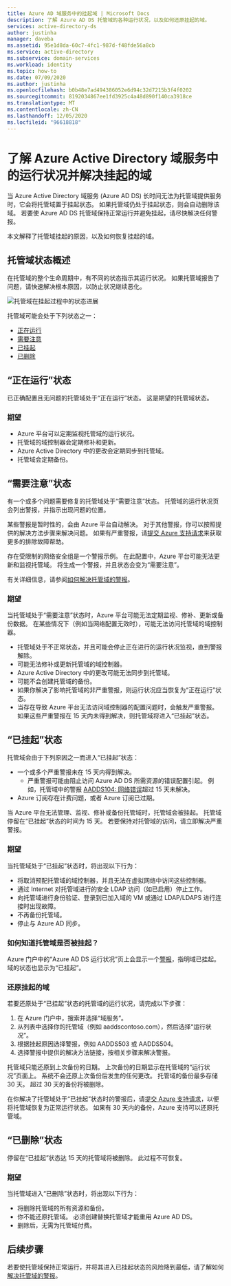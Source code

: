 ```yaml
---
title: Azure AD 域服务中的挂起域 | Microsoft Docs
description: 了解 Azure AD DS 托管域的各种运行状况，以及如何还原挂起的域。
services: active-directory-ds
author: justinha
manager: daveba
ms.assetid: 95e1d8da-60c7-4fc1-987d-f48fde56a8cb
ms.service: active-directory
ms.subservice: domain-services
ms.workload: identity
ms.topic: how-to
ms.date: 07/09/2020
ms.author: justinha
ms.openlocfilehash: b0b48e7ad494386052e6d94c32d7215b3f4f0202
ms.sourcegitcommit: 8192034867ee1fd3925c4a48d890f140ca3918ce
ms.translationtype: MT
ms.contentlocale: zh-CN
ms.lasthandoff: 12/05/2020
ms.locfileid: "96618818"
---
```

# <a name="understand-the-health-states-and-resolve-suspended-domains-in-azure-active-directory-domain-services"></a>了解 Azure Active Directory 域服务中的运行状况并解决挂起的域

当 Azure Active Directory 域服务 (Azure AD DS) 长时间无法为托管域提供服务时，它会将托管域置于挂起状态。 如果托管域仍处于挂起状态，则会自动删除该域。 若要使 Azure AD DS 托管域保持正常运行并避免挂起，请尽快解决任何警报。

本文解释了托管域挂起的原因，以及如何恢复挂起的域。

## <a name="overview-of-managed-domain-states"></a>托管域状态概述

在托管域的整个生命周期中，有不同的状态指示其运行状况。 如果托管域报告了问题，请快速解决根本原因，以防止状况继续恶化。

![托管域在挂起过程中的状态进展](media/active-directory-domain-services-suspension/suspension-timeline.PNG)

托管域可能会处于下列状态之一：

* [正在运行](#running-state)
* [需要注意](#needs-attention-state)
* [已挂起](#suspended-state)
* [已删除](#deleted-state)

## <a name="running-state"></a>“正在运行”状态

已正确配置且无问题的托管域处于“正在运行”状态。 这是期望的托管域状态。

### <a name="what-to-expect"></a>期望

* Azure 平台可以定期监视托管域的运行状况。
* 托管域的域控制器会定期修补和更新。
* Azure Active Directory 中的更改会定期同步到托管域。
* 托管域会定期备份。

## <a name="needs-attention-state"></a>“需要注意”状态

有一个或多个问题需要修复的托管域处于“需要注意”状态。 托管域的运行状况页会列出警报，并指示出现问题的位置。

某些警报是暂时性的，会由 Azure 平台自动解决。 对于其他警报，你可以按照提供的解决方法步骤来解决问题。 如果有严重警报，请[提交 Azure 支持请求][azure-support]来获取更多的排除故障帮助。

存在受限制的网络安全组是一个警报示例。 在此配置中，Azure 平台可能无法更新和监视托管域。 将生成一个警报，并且状态会变为“需要注意”。

有关详细信息，请参阅[如何解决托管域的警报][resolve-alerts]。

### <a name="what-to-expect"></a>期望

当托管域处于“需要注意”状态时，Azure 平台可能无法定期监视、修补、更新或备份数据。 在某些情况下（例如当网络配置无效时），可能无法访问托管域的域控制器。

* 托管域处于不正常状态，并且可能会停止正在进行的运行状况监视，直到警报解除。
* 可能无法修补或更新托管域的域控制器。
* Azure Active Directory 中的更改可能无法同步到托管域。
* 可能不会创建托管域的备份。
* 如果你解决了影响托管域的非严重警报，则运行状况应当恢复为“正在运行”状态。
* 当存在导致 Azure 平台无法访问域控制器的配置问题时，会触发严重警报。 如果这些严重警报在 15 天内未得到解决，则托管域将进入“已挂起”状态。

## <a name="suspended-state"></a>“已挂起”状态

托管域会由于下列原因之一而进入“已挂起”状态：

* 一个或多个严重警报未在 15 天内得到解决。
    * 严重警报可能由阻止访问 Azure AD DS 所需资源的错误配置引起。 例如，托管域中的警报 [AADDS104: 网络错误][alert-nsg]超过 15 天未解决。
* Azure 订阅存在计费问题，或者 Azure 订阅已过期。

当 Azure 平台无法管理、监视、修补或备份托管域时，托管域会被挂起。 托管域停留在“已挂起”状态的时间为 15 天。 若要保持对托管域的访问，请立即解决严重警报。

### <a name="what-to-expect"></a>期望

当托管域处于“已挂起”状态时，将出现以下行为：

* 将取消预配托管域的域控制器，并且无法在虚拟网络中访问这些控制器。
* 通过 Internet 对托管域进行的安全 LDAP 访问（如已启用）停止工作。
* 向托管域进行身份验证、登录到已加入域的 VM 或通过 LDAP/LDAPS 进行连接时出现故障。
* 不再备份托管域。
* 停止与 Azure AD 同步。

### <a name="how-do-you-know-if-your-managed-domain-is-suspended"></a>如何知道托管域是否被挂起？

Azure 门户中的“Azure AD DS 运行状况”页上会显示一个[警报][resolve-alerts]，指明域已挂起。 域的状态也显示为“已挂起”。

### <a name="restore-a-suspended-domain"></a>还原挂起的域

若要还原处于“已挂起”状态的托管域的运行状况，请完成以下步骤：

1. 在 Azure 门户中，搜索并选择“域服务”。
1. 从列表中选择你的托管域（例如 aaddscontoso.com），然后选择“运行状况”。
1. 根据挂起原因选择警报，例如 AADDS503 或 AADDS504。
1. 选择警报中提供的解决方法链接，按相关步骤来解决警报。

托管域只能还原到上次备份的日期。 上次备份的日期显示在托管域的“运行状况”页面上。 系统不会还原上次备份后发生的任何更改。 托管域的备份最多存储 30 天。 超过 30 天的备份将被删除。

在你解决了托管域处于“已挂起”状态时的警报后，请[提交 Azure 支持请求][azure-support]，以便将托管域恢复为正常运行状态。 如果有 30 天内的备份，Azure 支持可以还原托管域。

## <a name="deleted-state"></a>“已删除”状态

停留在“已挂起”状态达 15 天的托管域将被删除。 此过程不可恢复。

### <a name="what-to-expect"></a>期望

当托管域进入“已删除”状态时，将出现以下行为：

* 将删除托管域的所有资源和备份。
* 你不能还原托管域。 必须创建替换托管域才能重用 Azure AD DS。
* 删除后，无需为托管域付费。

## <a name="next-steps"></a>后续步骤

若要使托管域保持正常运行，并将其进入已挂起状态的风险降到最低，请了解如何[解决托管域的警报][resolve-alerts]。

<!-- INTERNAL LINKS -->
[alert-nsg]: alert-nsg.md
[azure-support]: ../active-directory/fundamentals/active-directory-troubleshooting-support-howto.md
[resolve-alerts]: troubleshoot-alerts.md
